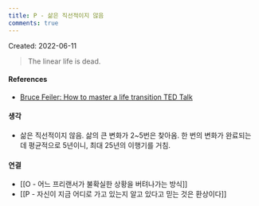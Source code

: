```yaml
---
title: P - 삶은 직선적이지 않음
comments: true
---
```


Created: 2022-06-11

>The linear life is dead.

#### References
- [Bruce Feiler: How to master a life transition TED Talk](https://www.ted.com/talks/bruce_feiler_how_to_master_a_life_transition)

#### 생각
- 삶은 직선적이지 않음. 삶의 큰 변화가 2~5번은 찾아옴. 한 번의 변화가 완료되는 데 평균적으로 5년이니, 최대 25년의 이행기를 거침.

#### 연결
- [[O - 어느 프리랜서가 불확실한 상황을 버텨나가는 방식]]
- [[P - 자신이 지금 어디로 가고 있는지 알고 있다고 믿는 것은 환상이다]]
